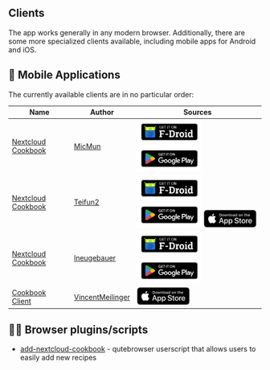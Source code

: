 ## Clients 

The app works generally in any modern browser. Additionally, there are some more specialized clients available, including mobile apps for Android and iOS.

## 📱 Mobile Applications
The currently available clients are in no particular order:

| Name                                                 | Author               | Sources                                                                                                                                                                                                                                                                                                                                |
|------------------------------------------------------|----------------------|----------------------------------------------------------------------------------------------------------------------------------------------------------------------------------------------------------------------------------------------------------------------------------------------------------------------------------------|
| [Nextcloud Cookbook][micmun-nextcloud-cookbook]      | [MicMun][micmun]     | [<img src="img/f-droid.png" alt="Get it on F-Droid" height="50">][micmun-nextcloud-cookbook-fdroid] [<img src="img/g-play.png" alt="Get it on Google Play" height="50">][micmun-nextcloud-cookbook-play-store]                                                                                                                         |
| [Nextcloud Cookbook][teifun2-nextcloud-cookbook]     | [Teifun2][teifun2]   | [<img src="img/f-droid.png" alt="Get it on F-Droid" height="50">][teifun2-nextcloud-cookbook-fdroid] [<img src="img/g-play.png" alt="Get it on Google Play" height="50">][teifun2-nextcloud-cookbook-play-store] [<img src="img/ios-store.svg" alt="Download on the App Store" height="35">][teifun2-nextcloud-cookbook-ios-app-store] |
| [Nextcloud Cookbook][lneugebauer-nextcloud-cookbook] | [lneugebauer][]      | [<img src="img/f-droid.png" alt="Get it on F-Droid" height="50">][lneugebauer-nextcloud-cookbook-fdroid] [<img src="img/g-play.png" alt="Get it on Google Play" height="50">][lneugebauer-nextcloud-cookbook-play-store]                                                                                                               |
| [Cookbook Client][VincentMeilinger-nextcloud-cookbook] | [VincentMeilinger][] | [<img src="img/ios-store.svg" alt="Download on the App Store" height="35">][VincentMeilinger-nextcloud-cookbook-ios-app-store] |


<!-- References -->

<!-- Micmun -->
[micmun]: <https://micmun.de>
[micmun-nextcloud-cookbook]: <https://micmun.de/nextcloud-cookbook-english/> (Nextcloud Cookbook)
[micmun-nextcloud-cookbook-fdroid]: <https://f-droid.org/en/packages/de.micmun.android.nextcloudcookbook/> (Nextcloud Cookbook F-Droid)
[micmun-nextcloud-cookbook-play-store]: <https://play.google.com/store/apps/details?id=de.micmun.android.nextcloudcookbook&hl=en_US&gl=US&pcampaignid=pcampaignidMKT-Other-global-all-co-prtnr-py-PartBadge-Mar2515-1/> (Nextcloud Cookbook Google Play Store)

<!-- Teifun2 -->
[teifun2]: <https://github.com/Teifun2>
[teifun2-nextcloud-cookbook]: <https://github.com/Teifun2/nextcloud-cookbook-flutter> (Nextcloud Cookbook)
[teifun2-nextcloud-cookbook-fdroid]: <https://f-droid.org/en/packages/com.nextcloud_cookbook_flutter/> (Nextcloud Cookbook F-Droid)
[teifun2-nextcloud-cookbook-play-store]: <https://play.google.com/store/apps/details?id=com.nextcloud_cookbook_flutter&hl=en_US&gl=US> (Nextcloud Cookbook Google Play Store)
[teifun2-nextcloud-cookbook-ios-app-store]: <https://apps.apple.com/us/app/nextcloud-cookbook/id1619926634?itsct=apps_box_badge&amp;itscg=30200> (Nextcloud Cookbook iOS App Store)

<!-- lneugebauer -->
[lneugebauer]: <https://github.com/lneugebauer>
[lneugebauer-nextcloud-cookbook]: <https://lneugebauer.github.io/nextcloud-cookbook/> (Nextcloud Cookbook)
[lneugebauer-nextcloud-cookbook-fdroid]: <https://f-droid.org/packages/de.lukasneugebauer.nextcloudcookbook/> (Nextcloud Cookbook F-Droid)
[lneugebauer-nextcloud-cookbook-play-store]: <https://play.google.com/store/apps/details?id=de.lukasneugebauer.nextcloudcookbook> (Nextcloud Cookbook Google Play Store)

<!-- VincentMeilinger -->
[VincentMeilinger]: <https://github.com/VincentMeilinger>
[VincentMeilinger-nextcloud-cookbook]: <https://github.com/VincentMeilinger/Nextcloud-Cookbook-iOS> (Nextcloud CookbookiOS)
[VincentMeilinger-nextcloud-cookbook-ios-app-store]: <https://apps.apple.com/de/app/cookbook-client/id6467141985> (Nextcloud Cookbook iOS App Store)





## 🧑‍💻 Browser plugins/scripts

- [add-nextcloud-cookbook](https://github.com/qutebrowser/qutebrowser/blob/master/misc/userscripts/add-nextcloud-cookbook) - qutebrowser userscript that allows users to easily add new recipes
